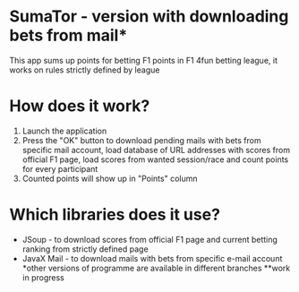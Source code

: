 # SumaTor - version with downloading bets from mail*
This app sums up points for betting F1 points in F1 4fun betting league, it works on rules strictly defined by league

# How does it work?
1. Launch the application
2. Press the "OK" button to download pending mails with bets from specific mail account, load database of URL addresses with scores from official F1 page, load scores from wanted session/race and count points for every participant
3. Counted points will show up in "Points" column

# Which libraries does it use?
- JSoup - to download scores from official F1 page and current betting ranking from strictly defined page
- JavaX Mail - to download mails with bets from specific e-mail account
*other versions of programme are available in different branches
**work in progress
